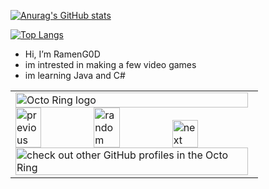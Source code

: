
[![Anurag's GitHub stats](https://github-readme-stats.vercel.app/api?username=drplague1&show_icons=true&theme=dark)](https://github.com/anuraghazra/github-readme-stats)

[![Top Langs](https://github-readme-stats.vercel.app/api/top-langs/?username=drplague1&show_icons=true&theme=dark)](https://github.com/anuraghazra/github-readme-stats)

- Hi, I’m RamenG0D
- im intrested in making a few video games
- im learning Java and C#

<table><tbody><tr><td><a href="https://octo-ring.com/"><img src="https://octo-ring.com/static/img/widget/top.png" width="99%" alt="Octo Ring logo" align="bottom"></a><br><a href="https://octo-ring.com/p/drplague1/prev"><img src="https://octo-ring.com/static/img/widget/prev.png" width="33%" alt="previous" align="bottom" title="previous profile"></a><a href="https://octo-ring.com/p/drplague1/random"><img src="https://octo-ring.com/static/img/widget/random.png" width="33%" alt="random" align="top" title="random profile"></a><a href="https://octo-ring.com/p/drplague1/next"><img src="https://octo-ring.com/static/img/widget/next.png" width="33%" alt="next" align="bottom" title="next profile"></a><br><a href="https://octo-ring.com/"><img src="https://octo-ring.com/static/img/widget/bottom.png" width="99%" alt="check out other GitHub profiles in the Octo Ring" align="bottom"></a></td></tr></tbody></table>

